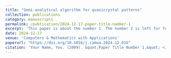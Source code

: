 ```yaml
---
title: "Semi-analytical algorithm for quasicrystal patterns"
collection: publications
category: manuscripts
permalink: /publication/2024-12-17-paper-title-number-1
excerpt: 'This paper is about the number 1. The number 2 is left for future work.'
date: 2024-12-17
venue: 'Computers & Mathematics with Applications'
paperurl: "https://doi.org/10.1016/j.camwa.2024.12.016"
citation: 'Your Name, You. (2009). &quot;Paper Title Number 1.&quot; <i>Journal 1</i>. 1(1).'
---
```

